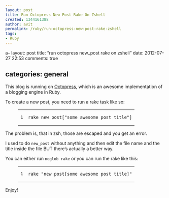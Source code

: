 ```yaml
---
layout: post
title: Run Octopress New Post Rake On Zshell
created: 1344161388
author: avit
permalink: /ruby/run-octopress-new-post-rake-zshell
tags:
- Ruby
---
```

<p>a–
layout: post
title: “run octopress new_post rake on zshell”
date: 2012-07-27 22:53
comments: true</p>

<h2>categories: general</h2>

<p>This blog is running on <a href="https://github.com/imathis/octopress">Octopress</a>, which is an awesome implementation of a blogging engine in Ruby.</p>

<p>To create a new post, you need to run a rake task like so:</p>

<figure class='code'><figcaption><span></span></figcaption><div class="highlight"><table><tr><td class="gutter"><pre class="line-numbers"><span class='line-number'>1</span>
</pre></td><td class='code'><pre><code class='bash'><span class='line'>rake new_post<span class="o">[</span><span class="s2">"some awesome post title"</span><span class="o">]</span>
</span></code></pre></td></tr></table></div></figure>


<p>The problem is, that in zsh, those are escaped and you get an error.</p>

<p>I used to do <code>new_post</code> without anything and then edit the file name and the title inside the file BUT there’s actually a better way.</p>

<p>You can either run <code>noglob rake</code> or you can run the rake like this:</p>

<figure class='code'><figcaption><span></span></figcaption><div class="highlight"><table><tr><td class="gutter"><pre class="line-numbers"><span class='line-number'>1</span>
</pre></td><td class='code'><pre><code class='bash'><span class='line'>rake <span class="s2">"new_post[some awesome post title]"</span>
</span></code></pre></td></tr></table></div></figure>


<p>Enjoy!</p>
